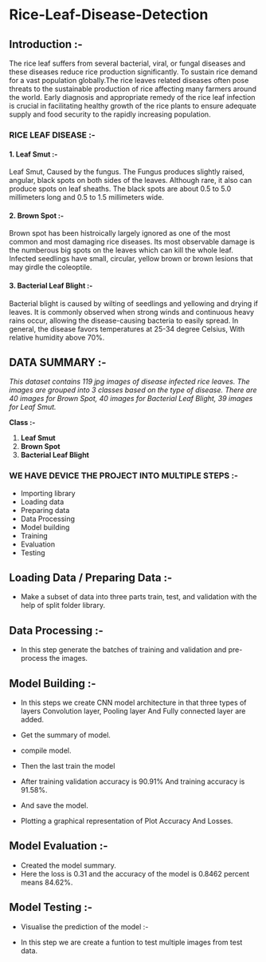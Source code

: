 # Rice-Leaf-Disease-Detection
## Introduction :-
The rice leaf suffers from several bacterial, viral, or fungal diseases and these diseases reduce rice production significantly. To sustain rice demand for a vast population globally.The rice leaves related diseases often pose threats to the sustainable production of rice affecting many farmers around the world. Early diagnosis and appropriate remedy of the rice leaf infection is crucial in facilitating healthy growth of the rice plants to ensure adequate supply and food security to the rapidly increasing population.
### RICE LEAF DISEASE :-        
#### 1. Leaf Smut :-
Leaf Smut, Caused by the fungus. The Fungus produces slightly raised, angular, black spots on both sides of the leaves. Although rare, it also can produce spots on leaf sheaths. The black spots are about  0.5 to 5.0 millimeters long and 0.5 to 1.5 millimeters wide.

#### 2. Brown Spot :-
Brown spot has been histroically largely ignored as one of the most common and most damaging rice diseases. Its most observable damage is the numberous big spots on the leaves which can kill the whole leaf.  Infected seedlings have small, circular, yellow brown or brown lesions that may girdle the coleoptile.

#### 3. Bacterial Leaf Blight :-
Bacterial blight is caused by  wilting of seedlings and yellowing and drying if leaves. It is commonly observed when strong winds and continuous heavy rains occur, allowing the disease-causing bacteria to easily spread. In general, the disease favors temperatures at 25-34 degree Celsius, With relative humidity above 70%.

##  DATA SUMMARY :-
*This dataset contains 119 jpg images of disease infected rice leaves. The images are grouped into 3 classes based on the type of disease. There are 40 images for Brown Spot, 40 images for Bacterial Leaf Blight, 39 images for Leaf Smut.*

**Class :-**

  1. **Leaf Smut**
  2. **Brown Spot**
  3. **Bacterial Leaf Blight**
### WE HAVE DEVICE THE PROJECT INTO MULTIPLE STEPS  :-
* Importing library
* Loading data
* Preparing data
* Data Processing
* Model building
* Training
* Evaluation
* Testing
## Loading Data / Preparing Data :-
* Make a subset of data into three parts train, test, and validation with the help of split folder library.
## Data Processing :-
* In this step generate the batches of training and validation and pre-process the images.
## Model Building :-
* In this steps we create CNN model architecture in that three types of layers  Convolution layer, Pooling layer And Fully connected layer are added.

* Get the summary of model.

* compile model.

* Then the last train the model 

* After training validation accuracy is 90.91% And training accuracy is 91.58%.

* And save the model.

* Plotting a graphical representation of Plot Accuracy And Losses.
## Model Evaluation :-
* Created the model summary.
* Here the loss is 0.31 and the accuracy of the model is 0.8462 percent means 84.62%.
## Model Testing  :-

* Visualise the prediction of the model :-

* In this step we are create a funtion to test multiple images from test data.
